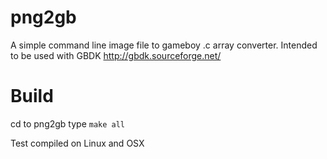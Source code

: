 png2gb
======

A simple command line image file to gameboy .c array converter.
Intended to be used with GBDK http://gbdk.sourceforge.net/

Build
======

cd to png2gb type
<code>make all</code>

Test compiled on Linux and OSX
